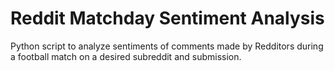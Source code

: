 # Reddit Matchday Sentiment Analysis
Python script to analyze sentiments of comments made by Redditors during a football match on a desired subreddit and submission.
